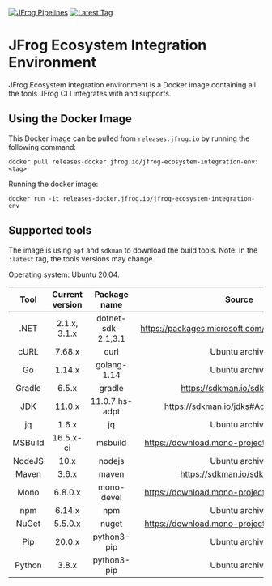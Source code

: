 [![JFrog Pipelines](https://badgen.net/github/status/jfrog/jfrog-ecosystem-integration-env/master?label=JFrog%20Pipelines)](https://ecosysjfrog-pipelines.jfrog.io/default_project/pipelines/build_integration_env?branch=master)
[![Latest Tag](https://badgen.net/github/tag/jfrog/jfrog-ecosystem-integration-env)](https://releases.jfrog.io/ui/repos/tree/General/docker%2Fjfrog-ecosystem-integration-env)

# JFrog Ecosystem Integration Environment

JFrog Ecosystem integration environment is a Docker image containing all the tools JFrog CLI integrates with and supports.

## Using the Docker Image

This Docker image can be pulled from `releases.jfrog.io` by running the following command:

```
docker pull releases-docker.jfrog.io/jfrog-ecosystem-integration-env:<tag>
```

Running the docker image:

```
docker run -it releases-docker.jfrog.io/jfrog-ecosystem-integration-env
```

## Supported tools

The image is using `apt` and `sdkman` to download the build tools. Note: In the `:latest` tag, the tools versions may change.

Operating system: Ubuntu 20.04.

|  Tool   | Current version |    Package name    |                      Source                      |
| :-----: | :-------------: | :----------------: | :----------------------------------------------: |
|  .NET   |  2.1.x, 3.1.x   | dotnet-sdk-2.1,3.1 | https://packages.microsoft.com/ubuntu/20.04/prod |
|  cURL   |     7.68.x      |        curl        |                  Ubuntu archive                  |
|   Go    |     1.14.x      |    golang-1.14     |                  Ubuntu archive                  |
| Gradle  |      6.5.x      |       gradle       |          https://sdkman.io/sdks#gradle           |
|   JDK   |     11.0.x      |   11.0.7.hs-adpt   |       https://sdkman.io/jdks#AdoptOpenJDK        |
|   jq    |      1.6.x      |         jq         |                  Ubuntu archive                  |
| MSBuild |    16.5.x-ci    |      msbuild       |  https://download.mono-project.com/repo/ubuntu   |
| NodeJS  |      10.x       |       nodejs       |                  Ubuntu archive                  |
|  Maven  |      3.6.x      |       maven        |           https://sdkman.io/sdks#maven           |
|  Mono   |     6.8.0.x     |     mono-devel     |  https://download.mono-project.com/repo/ubuntu   |
|   npm   |     6.14.x      |        npm         |                  Ubuntu archive                  |
|  NuGet  |     5.5.0.x     |       nuget        |  https://download.mono-project.com/repo/ubuntu   |
|   Pip   |     20.0.x      |    python3-pip     |                  Ubuntu archive                  |
| Python  |      3.8.x      |    python3-pip     |                  Ubuntu archive                  |
